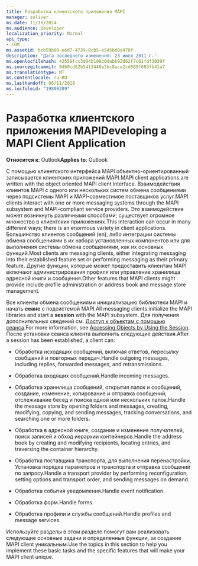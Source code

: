 ```yaml
---
title: Разработка клиентского приложения MAPI
manager: soliver
ms.date: 11/16/2014
ms.audience: Developer
localization_priority: Normal
api_type:
- COM
ms.assetid: bcb59b08-e6d7-4739-8cb5-e545bd0d478f
description: 'Дата последнего изменения: 23 июля 2011 г.'
ms.openlocfilehash: 42558fcc3d94b108c0dabb92d62f7c61fdf3039f
ms.sourcegitcommit: 9d60cd82b5413446e5bc8ace2cd689f683fb41a7
ms.translationtype: MT
ms.contentlocale: ru-RU
ms.lasthandoff: 06/11/2018
ms.locfileid: "19808289"
---
```

# <a name="developing-a-mapi-client-application"></a><span data-ttu-id="560aa-103">Разработка клиентского приложения MAPI</span><span class="sxs-lookup"><span data-stu-id="560aa-103">Developing a MAPI Client Application</span></span>

  
  
<span data-ttu-id="560aa-104">**Относится к**: Outlook</span><span class="sxs-lookup"><span data-stu-id="560aa-104">**Applies to**: Outlook</span></span> 
  
<span data-ttu-id="560aa-105">С помощью клиентского интерфейса MAPI объектно-ориентированный записывается клиентских приложений MAPI.</span><span class="sxs-lookup"><span data-stu-id="560aa-105">MAPI client applications are written with the object oriented MAPI client interface.</span></span> <span data-ttu-id="560aa-106">Взаимодействия клиентов MAPI с одного или нескольких систем обмена сообщениями через подсистемы MAPI и MAPI-совместимое поставщиков услуг.</span><span class="sxs-lookup"><span data-stu-id="560aa-106">MAPI clients interact with one or more messaging systems through the MAPI subsystem and MAPI-compliant service providers.</span></span> <span data-ttu-id="560aa-107">Это взаимодействие может возникнуть различными способами; существует огромное множество в клиентских приложениях.</span><span class="sxs-lookup"><span data-stu-id="560aa-107">This interaction can occur in many different ways; there is an enormous variety in client applications.</span></span> <span data-ttu-id="560aa-108">Большинство клиентов сообщений (en), либо интеграции системы обмена сообщениями в их набора установленных компонентов или для выполнения системы обмена сообщениями, как их основных функций.</span><span class="sxs-lookup"><span data-stu-id="560aa-108">Most clients are messaging clients, either integrating messaging into their established feature set or performing messaging as their primary feature.</span></span> <span data-ttu-id="560aa-109">Другие функции, которые может предоставить клиентам MAPI включают администрирования профиля или управление хранилища адресной книги и сообщения.</span><span class="sxs-lookup"><span data-stu-id="560aa-109">Other features that MAPI clients might provide include profile administration or address book and message store management.</span></span>
  
<span data-ttu-id="560aa-110">Все клиенты обмена сообщениями инициализацию библиотеки MAPI и начать **сеанс** с подсистемой MAPI.</span><span class="sxs-lookup"><span data-stu-id="560aa-110">All messaging clients initialize the MAPI libraries and start a **session** with the MAPI subsystem.</span></span> <span data-ttu-id="560aa-111">Для получения дополнительных сведений см. [Доступ к объектам с помощью сеанса](accessing-objects-by-using-the-session.md).</span><span class="sxs-lookup"><span data-stu-id="560aa-111">For more information, see [Accessing Objects by Using the Session](accessing-objects-by-using-the-session.md).</span></span> <span data-ttu-id="560aa-112">После установки сеанса клиента выполнить следующие действия.</span><span class="sxs-lookup"><span data-stu-id="560aa-112">After a session has been established, a client can:</span></span>
  
- <span data-ttu-id="560aa-113">Обработка исходящих сообщений, включая ответов, пересылку сообщений и повторных передач.</span><span class="sxs-lookup"><span data-stu-id="560aa-113">Handle outgoing messages, including replies, forwarded messages, and retransmissions.</span></span>
    
- <span data-ttu-id="560aa-114">Обработка входящих сообщений.</span><span class="sxs-lookup"><span data-stu-id="560aa-114">Handle incoming messages.</span></span>
    
- <span data-ttu-id="560aa-115">Обработка хранилища сообщений, открытия папок и сообщений, создание, изменение, копирование и отправка сообщений, отслеживание бесед и поиска одной или нескольких папок.</span><span class="sxs-lookup"><span data-stu-id="560aa-115">Handle the message store by opening folders and messages, creating, modifying, copying, and sending messages, tracking conversations, and searching one or more folders.</span></span>
    
- <span data-ttu-id="560aa-116">Обработка в адресной книге, создание и изменение получателей, поиск записей и обход иерархии контейнеров.</span><span class="sxs-lookup"><span data-stu-id="560aa-116">Handle the address book by creating and modifying recipients, locating entries, and traversing the container hierarchy.</span></span>
    
- <span data-ttu-id="560aa-117">Обработка поставщика транспорта, для выполнения перенастройки, Установка порядка параметров и транспорта и отправка сообщений по запросу.</span><span class="sxs-lookup"><span data-stu-id="560aa-117">Handle a transport provider by performing reconfiguration, setting options and transport order, and sending messages on demand.</span></span>
    
- <span data-ttu-id="560aa-118">Обработка события уведомления.</span><span class="sxs-lookup"><span data-stu-id="560aa-118">Handle event notification.</span></span>
    
- <span data-ttu-id="560aa-119">Обработка форм.</span><span class="sxs-lookup"><span data-stu-id="560aa-119">Handle forms.</span></span>
    
- <span data-ttu-id="560aa-120">Обработка профили и службы сообщений.</span><span class="sxs-lookup"><span data-stu-id="560aa-120">Handle profiles and message services.</span></span>
    
<span data-ttu-id="560aa-121">Используйте разделы в этом разделе помогут вам реализовать следующие основные задачи и определенные функции, за создание MAPI client уникальным.</span><span class="sxs-lookup"><span data-stu-id="560aa-121">Use the topics in this section to help you implement these basic tasks and the specific features that will make your MAPI client unique.</span></span>
  

